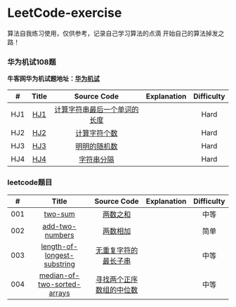 # LeetCode-exercise
算法自我练习使用，仅供参考，记录自己学习算法的点滴
开始自己的算法掉发之路！

### 华为机试108题  

**牛客网华为机试题地址：[华为机试](https://www.nowcoder.com/ta/huawei)**  


| # | Title | Source Code | Explanation | Difficulty |
|:---:|:---:|:---:|:---:|:---:|
| HJ1 | [HJ1](https://github.com/yihan12/LeetCode-exercise/blob/master/HJ/HJ1.js) |[计算字符串最后一个单词的长度](https://www.nowcoder.com/practice/8c949ea5f36f422594b306a2300315da?tpId=37&tqId=21224&rp=1&ru=%2Fta%2Fhuawei&qru=%2Fta%2Fhuawei%2Fquestion-ranking&tab=answerKey) | | Hard |  
| HJ2 | [HJ2](https://github.com/yihan12/LeetCode-exercise/blob/master/daily/002add-two-numbers/add-two-numbers.md) | [计算字符个数](https://www.nowcoder.com/practice/a35ce98431874e3a820dbe4b2d0508b1?tpId=37&tqId=21225&rp=1&ru=%2Fta%2Fhuawei&qru=%2Fta%2Fhuawei%2Fquestion-ranking&tab=answerKey) | | Hard |  
| HJ3 | [HJ3](https://github.com/yihan12/LeetCode-exercise/blob/master/daily/003length-of-longest-substring/length-of-longest-substring.md) | [明明的随机数](https://www.nowcoder.com/practice/3245215fffb84b7b81285493eae92ff0?tpId=37&tqId=21226&rp=1&ru=%2Fta%2Fhuawei&qru=%2Fta%2Fhuawei%2Fquestion-ranking&tab=answerKey) | | Hard |  
| HJ4 | [HJ4](https://github.com/yihan12/LeetCode-exercise/blob/master/daily/004findMedianSortedArrays/004findMedianSortedArrays.md) | [字符串分隔](https://www.nowcoder.com/practice/d9162298cb5a437aad722fccccaae8a7?tpId=37&rp=1&ru=%2Fta%2Fhuawei&qru=%2Fta%2Fhuawei%2Fquestion-ranking&tab=answerKey) | | Hard |  


### leetcode题目

| # | Title | Source Code | Explanation | Difficulty |
|:---:|:---:|:---:|:---:|:---:|
| 001 | [two-sum](https://github.com/yihan12/LeetCode-exercise/blob/master/daily/001two-sum/two-sum.md) | [两数之和](https://leetcode-cn.com/problems/two-sum) | | 中等 |  
| 002 | [add-two-numbers](https://github.com/yihan12/LeetCode-exercise/blob/master/daily/002add-two-numbers/add-two-numbers.md) | [两数相加](https://leetcode.com/problems/add-two-numbers/description/) | | 简单 |  
| 003 | [length-of-longest-substring](https://github.com/yihan12/LeetCode-exercise/blob/master/daily/003length-of-longest-substring/length-of-longest-substring.md) | [无重复字符的最长子串](https://leetcode.com/problems/longest-substring-without-repeating-characters/description/) | | 中等 |  
| 004 | [median-of-two-sorted-arrays](https://github.com/yihan12/LeetCode-exercise/blob/master/daily/004findMedianSortedArrays/004findMedianSortedArrays.md) | [寻找两个正序数组的中位数](https://leetcode-cn.com/problems/median-of-two-sorted-arrays/) | | 中等 |  
